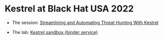 # Kestrel at Black Hat USA 2022

- The session: [Streamlining and Automating Threat Hunting With Kestrel](https://www.blackhat.com/us-22/arsenal/schedule/index.html#streamlining-and-automating-threat-hunting-with-kestrel-28014)

- The lab: [Kestrel sandbox (binder service)](https://mybinder.org/v2/gh/horus-squad-ec/black-hat-us-2022/HEAD?filepath=demo)
